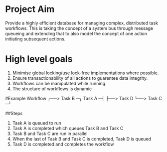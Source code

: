 ﻿# Project Aim
Provide a highly efficient database for managing complex, distributed task
workflows. This is taking the concept of a system bus through message queueing
and extending that to also model the concept of one action initiating 
subsequent actions.

# High level goals
1. Minimise global locking/use lock-free implementations where possible.
2. Ensure transactionability of all actions to guarentee data integrity.
3. Workflows can be manipulated while running.
4. The structure of workflows is dynamic

#Example Workflow
            ┌──> Task B ─┐
    Task A ─┤            ├──> Task D
            └──> Task C ─┘

##Steps
1. Task A is queued to run
2. Task A is completed which queues Task B and Task C
3. Task B and Task C are run in parallel
4. When the last of Task B and Task C is completed, Task D is queued
5. Task D is completed and completes the workflow
